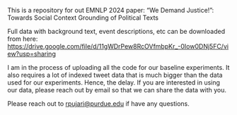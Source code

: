 This is a repository for out EMNLP 2024 paper: “We Demand Justice!”: Towards Social Context Grounding of Political Texts

Full data with background text, event descriptions, etc can be downloaded from here: https://drive.google.com/file/d/11gWDrPew8RcOVfmbpKr_-0Iow0DNj5FC/view?usp=sharing

I am in the process of uploading all the code for our baseline experiments. It also requires a lot of indexed tweet data that is much bigger than the data used for our experiments. Hence, the delay. If you are interested in using our data, please reach out by email so that we can share the data with you.

Please reach out to rpujari@purdue.edu if have any questions.
